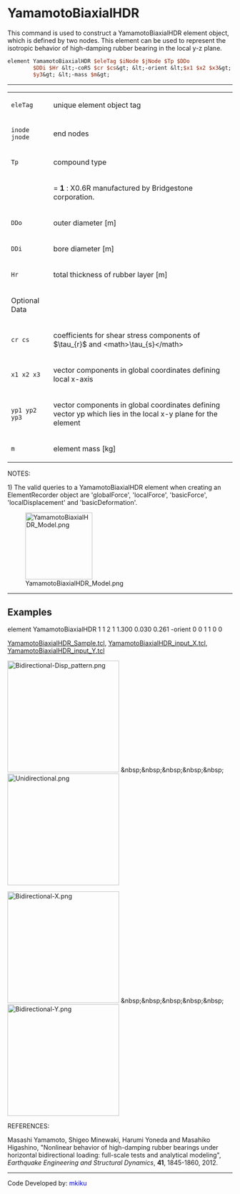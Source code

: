 # YamamotoBiaxialHDR

<p>This command is used to construct a YamamotoBiaxialHDR element
object, which is defined by two nodes. This element can be used to
represent the isotropic behavior of high-damping rubber bearing in the
local y-z plane.</p>

```tcl
element YamamotoBiaxialHDR $eleTag $iNode $jNode $Tp $DDo
        $DDi $Hr &lt;-coRS $cr $cs&gt; &lt;-orient &lt;$x1 $x2 $x3&gt; $y1 $y2
        $y3&gt; &lt;-mass $m&gt;
```

<hr />
<table>
<tbody>
<tr class="odd">
<td><code class="parameter-table-variable">eleTag</code></td>
<td><p>unique element object tag</p></td>
</tr>
<tr class="even">
<td><p><code class="parameter-table-variable">inode jnode</code></p></td>
<td><p>end nodes</p></td>
</tr>
<tr class="odd">
<td><code class="parameter-table-variable">Tp</code></td>
<td><p>compound type</p></td>
</tr>
<tr class="even">
<td></td>
<td><p>= <strong>1</strong> : X0.6R manufactured by Bridgestone
corporation.</p></td>
</tr>
<tr class="odd">
<td><code class="parameter-table-variable">DDo</code></td>
<td><p>outer diameter [m]</p></td>
</tr>
<tr class="even">
<td><code class="parameter-table-variable">DDi</code></td>
<td><p>bore diameter [m]</p></td>
</tr>
<tr class="odd">
<td><code class="parameter-table-variable">Hr</code></td>
<td><p>total thickness of rubber layer [m]</p></td>
</tr>
<tr class="even">
<td><p>Optional Data</p></td>
<td></td>
</tr>
<tr class="odd">
<td><p><code class="parameter-table-variable">cr cs</code></p></td>
<td><p>coefficients for shear stress components of
$\tau_{r}$ and
&lt;math&gt;\tau_{s}&lt;/math&gt;</p></td>
</tr>
<tr class="even">
<td><p><code class="parameter-table-variable">x1 x2 x3</code></p></td>
<td><p>vector components in global coordinates defining local
x-axis</p></td>
</tr>
<tr class="odd">
<td><p><code class="parameter-table-variable">yp1 yp2 yp3</code></p></td>
<td><p>vector components in global coordinates defining vector yp which
lies in the local x-y plane for the element</p></td>
</tr>
<tr class="even">
<td><code class="parameter-table-variable">m</code></td>
<td><p>element mass [kg]</p></td>
</tr>
</tbody>
</table>
<p>NOTES:</p>
<p>1) The valid queries to a YamamotoBiaxialHDR element when creating an
ElementRecorder object are 'globalForce', 'localForce', 'basicForce',
'localDisplacement' and 'basicDeformation'.</p>
<figure>
<img src="/OpenSeesRT/contrib/static/YamamotoBiaxialHDR_Model.png"
title="YamamotoBiaxialHDR_Model.png" width="150"
alt="YamamotoBiaxialHDR_Model.png" />
<figcaption aria-hidden="true">YamamotoBiaxialHDR_Model.png</figcaption>
</figure>
<hr />

## Examples

<p>element YamamotoBiaxialHDR 1 1 2 1 1.300 0.030 0.261 -orient 0 0 1 1
0 0</p>
<p><a href="Media:YamamotoBiaxialHDR_Sample.tcl"
title="wikilink">YamamotoBiaxialHDR_Sample.tcl</a>, <a
href="Media:YamamotoBiaxialHDR_input_X.tcl"
title="wikilink">YamamotoBiaxialHDR_input_X.tcl</a>, <a
href="Media:YamamotoBiaxialHDR_input_Y.tcl"
title="wikilink">YamamotoBiaxialHDR_input_Y.tcl</a></p>
<p><img src="/OpenSeesRT/contrib/static/Bidirectional-Disp_pattern.png"
title="Bidirectional-Disp_pattern.png" width="250"
alt="Bidirectional-Disp_pattern.png" />
&amp;nbsp;&amp;nbsp;&amp;nbsp;&amp;nbsp;&amp;nbsp; <img
src="/OpenSeesRT/contrib/static/Unidirectional.png" title="Unidirectional.png" width="250"
alt="Unidirectional.png" /></p>
<p><img src="/OpenSeesRT/contrib/static/Bidirectional-X.png" title="Bidirectional-X.png"
width="250" alt="Bidirectional-X.png" />
&amp;nbsp;&amp;nbsp;&amp;nbsp;&amp;nbsp;&amp;nbsp; <img
src="/OpenSeesRT/contrib/static/Bidirectional-Y.png" title="Bidirectional-Y.png" width="250"
alt="Bidirectional-Y.png" /></p>
<p>REFERENCES:</p>
<p>Masashi Yamamoto, Shigeo Minewaki, Harumi Yoneda and Masahiko
Higashino, "Nonlinear behavior of high-damping rubber bearings under
horizontal bidirectional loading: full-scale tests and analytical
modeling", <em>Earthquake Engineering and Structural Dynamics</em>,
<strong>41</strong>, 1845-1860, 2012.</p>
<hr />
<p>Code Developed by: <span style="color:blue"> mkiku
</span></p>

